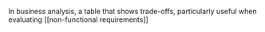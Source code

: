 In business analysis, a table that shows trade-offs, particularly useful when evaluating [[non-functional requirements]]
